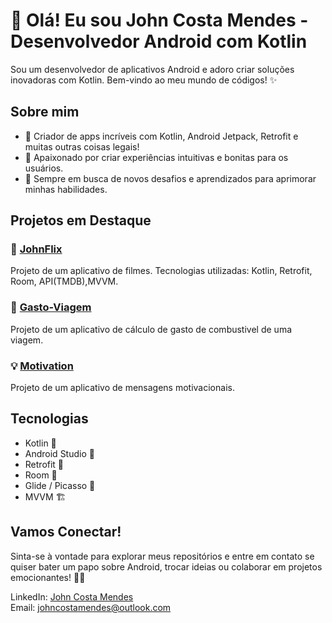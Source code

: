 <h1>👋 Olá! Eu sou John Costa Mendes - Desenvolvedor Android com Kotlin</h1>

<p>Sou um desenvolvedor de aplicativos Android e adoro criar soluções inovadoras com Kotlin. Bem-vindo ao meu mundo de códigos! ✨</p>

<h2>Sobre mim</h2>

<ul>
  <li>🚀 Criador de apps incríveis com Kotlin, Android Jetpack, Retrofit e muitas outras coisas legais!</li>
  <li>📱 Apaixonado por criar experiências intuitivas e bonitas para os usuários.</li>
  <li>🌱 Sempre em busca de novos desafios e aprendizados para aprimorar minhas habilidades.</li>
</ul>

<h2>Projetos em Destaque</h2>

<h3>🚀 <a href="https://github.com/John-Costa-Mendes/JohnFlix">JohnFlix</a></h3>
<p>Projeto de um aplicativo de filmes. Tecnologias utilizadas: Kotlin, Retrofit, Room, API(TMDB),MVVM.</p>

<h3>🌟 <a href="https://github.com/John-Costa-Mendes/Gasto-Viagem">Gasto-Viagem</a></h3>
<p>Projeto de um aplicativo de cálculo de gasto de combustivel de uma viagem. </p>

<h3>💡 <a href="https://github.com/John-Costa-Mendes/Motivation">Motivation</a></h3>
<p>Projeto de um aplicativo de mensagens motivacionais.</p>

<h2>Tecnologias</h2>

<ul>
  <li>Kotlin 🚀</li>
  <li>Android Studio 📱</li>
  <li>Retrofit 🧮</li>
  <li>Room 🎲</li>
  <li>Glide / Picasso 🎴</li>
  <li>MVVM 🏗️</li>
</ul>

<h2>Vamos Conectar!</h2>

<p>Sinta-se à vontade para explorar meus repositórios e entre em contato se quiser bater um papo sobre Android, trocar ideias ou colaborar em projetos emocionantes! 🤖✨</p>

<p>LinkedIn: <a href="https://www.linkedin.com/in/johncostamendes/">John Costa Mendes</a><br>
Email: <a href="johncostamendes@outlook.com">johncostamendes@outlook.com</a></p>
